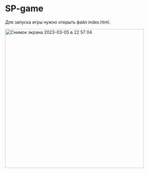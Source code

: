 # SP-game

<p>Для запуска игры нужно открыть файл index.html.</p>


<img width="454" alt="Снимок экрана 2023-03-05 в 22 57 04" src="https://user-images.githubusercontent.com/79958338/222982769-5845054f-a0a2-47d7-9b3e-cfbb51a9f60a.png">
